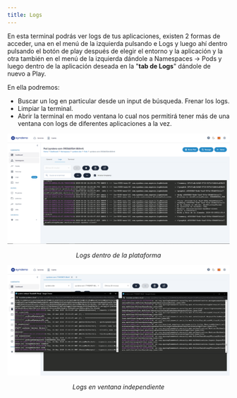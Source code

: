 ```yaml
---
title: Logs
---
```


En esta terminal podrás ver logs de tus aplicaciones, existen 2 formas de acceder, una en el menú de la izquierda
pulsando e Logs y luego ahí dentro pulsando el botón de play después de elegir el entorno y la aplicación y la otra también en el menú de la izquierda dándole a Namespaces -> Pods y luego dentro de la aplicación deseada en la "**tab de Logs**" dándole de nuevo a Play. 

En ella podremos:
* Buscar un log en particular desde un input de búsqueda. Frenar los logs.
* Limpiar la terminal.
* Abrir la terminal en modo ventana lo cual nos permitirá tener más de una ventana con logs de diferentes aplicaciones a la vez. 

<div style="text-align: center;">
  <a href="/src/content/docs/img/logs-plataforma.png">
    <img src="/src/content/docs/img/logs-plataforma.png" alt="logs-plataforma" title="logs-plataforma" style="max-width: 100%; height: auto;">
  </a>
  <p><em>Logs dentro de la plataforma</em></p>
</div>

<div style="text-align: center;">
  <a href="/src/content/docs/img/logs-ventana.png">
    <img src="/src/content/docs/img/logs-ventana.png" alt="logs-ventana" title="logs-ventana" style="max-width: 100%; height: auto;">
  </a>
  <p><em>Logs en ventana independiente</em></p>
</div>